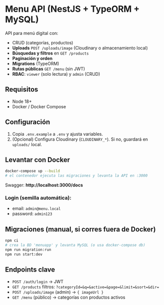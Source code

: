 # Menu API (NestJS + TypeORM + MySQL)

API para menú digital con:
- CRUD (categorías, productos)
- **Uploads** `POST /uploads/image` (Cloudinary o almacenamiento local)
- **Búsquedas y filtros** en `GET /products`
- **Paginación y orden**
- **Migrations** (TypeORM)
- **Rutas públicas** `GET /menu` (sin JWT)
- **RBAC**: `viewer` (solo lectura) y `admin` (CRUD)

## Requisitos
- Node 18+
- Docker / Docker Compose

## Configuración
1. Copia `.env.example` a `.env` y ajusta variables.
2. (Opcional) Configura Cloudinary (`CLOUDINARY_*`). Si no, guardará en `uploads/` local.

## Levantar con Docker
```bash
docker-compose up --build
# el contenedor ejecuta las migraciones y levanta la API en :3000
```

Swagger: **http://localhost:3000/docs**

### Login (semilla automática):
- email: `admin@menu.local`
- password: `admin123`

## Migraciones (manual, si corres fuera de Docker)
```bash
npm ci
# crea la BD 'menuapp' y levanta MySQL (o usa docker-compose db)
npm run migration:run
npm run start:dev
```

## Endpoints clave
- `POST /auth/login` → JWT
- `GET /products` filtros: `?categoryId=&q=&active=&page=&limit=&sort=&dir=`
- `POST /uploads/image` (admin) → `{ imageUrl }`
- `GET /menu` (público) → categorías con productos activos
